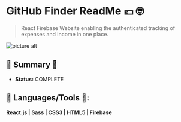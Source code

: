 # GitHub Finder ReadMe 💷 :nerd_face:
> React Firebase Website enabling the authenticated tracking of expenses and income in one place.

![picture alt](http://via.placeholder.com/200x150 "Title is optional")

## :satellite: Summary :satellite:
   - __Status:__ COMPLETE 

## :hammer: Languages/Tools :hammer::
__React.js | Sass | CSS3 | HTML5 | Firebase__
